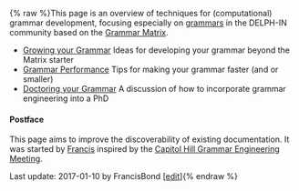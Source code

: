 {% raw %}This page is an overview of techniques for (computational) grammar
development, focusing especially on [grammars](https://blog.inductorsoftware.com/docsproto/grammars/GrammarCatalogue) in the
DELPH-IN community based on the [Grammar Matrix](../MatrixTop).

- [Growing your Grammar](https://blog.inductorsoftware.com/docsproto/summits/CapitolHillSmall2Large) Ideas for developing
your grammar beyond the Matrix starter
- [Grammar Performance](https://blog.inductorsoftware.com/docsproto/tools/GrammarPerformance) Tips for making your
grammar faster (and or smaller)
- [Doctoring your Grammar](https://blog.inductorsoftware.com/docsproto/summits/CapitolHillPhDDesign) A discussion of how
to incorporate grammar engineering into a PhD

#### Postface

This page aims to improve the discoverability of existing documentation.
It was started by [Francis](https://blog.inductorsoftware.com/docsproto/tools/FrancisBond) inspired by the [Capitol Hill
Grammar Engineering Meeting](https://blog.inductorsoftware.com/docsproto/summits/CapitolHillTop).

Last update: 2017-01-10 by FrancisBond [[edit](https://github.com/delph-in/docs/wiki/GrammarDevelopment/_edit)]{% endraw %}